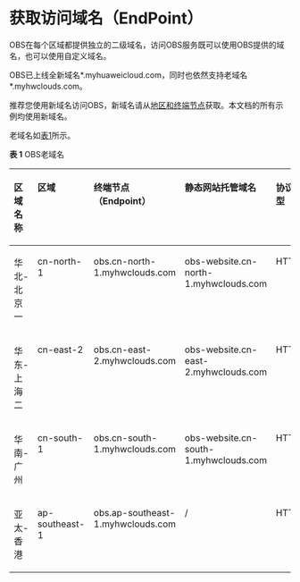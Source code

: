 # 获取访问域名（EndPoint）<a name="ZH-CN_TOPIC_0136050628"></a>

OBS在每个区域都提供独立的二级域名，访问OBS服务既可以使用OBS提供的域名，也可以使用自定义域名。

OBS已上线全新域名*.myhuaweicloud.com，同时也依然支持老域名*.myhwclouds.com。

推荐您使用新域名访问OBS，新域名请从[地区和终端节点](http://developer.huaweicloud.com/dev/endpoint)获取。本文档的所有示例均使用新域名。

老域名如[表1](#table4541342212)所示。

**表 1**  OBS老域名

<a name="table4541342212"></a>
<table><thead align="left"><tr id="row135611348217"><th class="cellrowborder" valign="top" width="13.089999999999998%" id="mcps1.2.6.1.1"><p id="p195613348212"><a name="p195613348212"></a><a name="p195613348212"></a>区域名称</p>
</th>
<th class="cellrowborder" valign="top" width="14.24%" id="mcps1.2.6.1.2"><p id="p356634521"><a name="p356634521"></a><a name="p356634521"></a>区域</p>
</th>
<th class="cellrowborder" valign="top" width="30.580000000000002%" id="mcps1.2.6.1.3"><p id="p8564341621"><a name="p8564341621"></a><a name="p8564341621"></a>终端节点（Endpoint）</p>
</th>
<th class="cellrowborder" valign="top" width="33.82%" id="mcps1.2.6.1.4"><p id="p55613341324"><a name="p55613341324"></a><a name="p55613341324"></a>静态网站托管域名</p>
</th>
<th class="cellrowborder" valign="top" width="8.27%" id="mcps1.2.6.1.5"><p id="p756173411214"><a name="p756173411214"></a><a name="p756173411214"></a>协议类型</p>
</th>
</tr>
</thead>
<tbody><tr id="row18561234422"><td class="cellrowborder" valign="top" width="13.089999999999998%" headers="mcps1.2.6.1.1 "><p id="p158211204319"><a name="p158211204319"></a><a name="p158211204319"></a>华北-北京一</p>
</td>
<td class="cellrowborder" valign="top" width="14.24%" headers="mcps1.2.6.1.2 "><p id="p68216201831"><a name="p68216201831"></a><a name="p68216201831"></a>cn-north-1</p>
</td>
<td class="cellrowborder" valign="top" width="30.580000000000002%" headers="mcps1.2.6.1.3 "><p id="p082118204319"><a name="p082118204319"></a><a name="p082118204319"></a>obs.cn-north-1.myhwclouds.com</p>
</td>
<td class="cellrowborder" valign="top" width="33.82%" headers="mcps1.2.6.1.4 "><p id="p15821152014318"><a name="p15821152014318"></a><a name="p15821152014318"></a>obs-website.cn-north-1.myhwclouds.com</p>
</td>
<td class="cellrowborder" valign="top" width="8.27%" headers="mcps1.2.6.1.5 "><p id="p198212202033"><a name="p198212202033"></a><a name="p198212202033"></a>HTTPS</p>
</td>
</tr>
<tr id="row4561434226"><td class="cellrowborder" valign="top" width="13.089999999999998%" headers="mcps1.2.6.1.1 "><p id="p14821182014311"><a name="p14821182014311"></a><a name="p14821182014311"></a>华东-上海二</p>
</td>
<td class="cellrowborder" valign="top" width="14.24%" headers="mcps1.2.6.1.2 "><p id="p582132017310"><a name="p582132017310"></a><a name="p582132017310"></a>cn-east-2</p>
</td>
<td class="cellrowborder" valign="top" width="30.580000000000002%" headers="mcps1.2.6.1.3 "><p id="p188218209315"><a name="p188218209315"></a><a name="p188218209315"></a>obs.cn-east-2.myhwclouds.com</p>
</td>
<td class="cellrowborder" valign="top" width="33.82%" headers="mcps1.2.6.1.4 "><p id="p1282120201936"><a name="p1282120201936"></a><a name="p1282120201936"></a>obs-website.cn-east-2.myhwclouds.com</p>
</td>
<td class="cellrowborder" valign="top" width="8.27%" headers="mcps1.2.6.1.5 "><p id="p6821220739"><a name="p6821220739"></a><a name="p6821220739"></a>HTTPS</p>
</td>
</tr>
<tr id="row1573342213"><td class="cellrowborder" valign="top" width="13.089999999999998%" headers="mcps1.2.6.1.1 "><p id="p282115201934"><a name="p282115201934"></a><a name="p282115201934"></a>华南-广州</p>
</td>
<td class="cellrowborder" valign="top" width="14.24%" headers="mcps1.2.6.1.2 "><p id="p19821220534"><a name="p19821220534"></a><a name="p19821220534"></a>cn-south-1</p>
</td>
<td class="cellrowborder" valign="top" width="30.580000000000002%" headers="mcps1.2.6.1.3 "><p id="p982112013319"><a name="p982112013319"></a><a name="p982112013319"></a>obs.cn-south-1.myhwclouds.com</p>
</td>
<td class="cellrowborder" valign="top" width="33.82%" headers="mcps1.2.6.1.4 "><p id="p168215202314"><a name="p168215202314"></a><a name="p168215202314"></a>obs-website.cn-south-1.myhwclouds.com</p>
</td>
<td class="cellrowborder" valign="top" width="8.27%" headers="mcps1.2.6.1.5 "><p id="p8821120437"><a name="p8821120437"></a><a name="p8821120437"></a>HTTPS</p>
</td>
</tr>
<tr id="row185753412218"><td class="cellrowborder" valign="top" width="13.089999999999998%" headers="mcps1.2.6.1.1 "><p id="p382212209310"><a name="p382212209310"></a><a name="p382212209310"></a>亚太-香港</p>
</td>
<td class="cellrowborder" valign="top" width="14.24%" headers="mcps1.2.6.1.2 "><p id="p14822142017313"><a name="p14822142017313"></a><a name="p14822142017313"></a>ap-southeast-1</p>
</td>
<td class="cellrowborder" valign="top" width="30.580000000000002%" headers="mcps1.2.6.1.3 "><p id="p68221202314"><a name="p68221202314"></a><a name="p68221202314"></a>obs.ap-southeast-1.myhwclouds.com</p>
</td>
<td class="cellrowborder" valign="top" width="33.82%" headers="mcps1.2.6.1.4 "><p id="p138224208316"><a name="p138224208316"></a><a name="p138224208316"></a>/</p>
</td>
<td class="cellrowborder" valign="top" width="8.27%" headers="mcps1.2.6.1.5 "><p id="p1382214201531"><a name="p1382214201531"></a><a name="p1382214201531"></a>HTTPS</p>
</td>
</tr>
</tbody>
</table>

